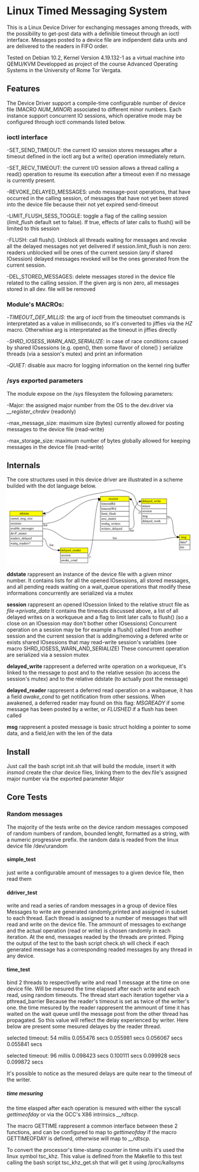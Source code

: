 # Linux Timed Messaging System

This is a Linux Device Driver for exchanging messages among threads, with the possibility to get-post data with a definible timeout through an ioctl interface.
Messages posted to a device file are indipendent data units and are delivered to the readers in FIFO order.

Tested on Debian 10.2, Kernel Version 4.19.132-1 as a virtual machine into QEMU/KVM
Developped as project of the course Advanced Operating Systems in the University of Rome Tor Vergata.


## Features

The Device Driver support a compile-time configurable number of device file (MACRO *NUM_MINOR*)  associated to different minor numbers. 
Each instance support concurrent IO sessions, which operative mode may be configured through ioctl commands listed below.

### ioctl interface
-SET_SEND_TIMEOUT:			the current IO session stores messages after a timeout defined in the ioctl arg but a write() operation immediately return.

-SET_RECV_TIMEOUT:			the current I/O session allows a thread calling a read() operation to resume its execution after a timeout even if no message is currently present.

-REVOKE_DELAYED_MESSAGES:	undo message-post operations, that have occurred in the calling session, 
							of messages that have not yet been stored into the device file because their not yet expired send-timeout 

-LIMIT_FLUSH_SESS_TOGGLE:	toggle a flag of the calling session (*limit_flush* default set to false). If true, effects of later calls to flush() will be limited to this session

-FLUSH:						call flush(). Unblock all threads waiting for messages and revoke all the delayed messages not yet delivered
							if session.limit_flush is non zero:
								 readers unblocked will be ones of the current session (any if shared IOsession)
								 delayed messages revoked will be the ones generated from the current session.

-DEL_STORED_MESSAGES:		delete messages stored in the device file related to the calling session.
							If the given arg is non zero, all messages stored in all dev. file will be removed

### Module's MACROs:
-*TIMEOUT_DEF_MILLIS*:	the arg of *ioctl* from the timeoutset commands is interpretated as a value in milliseconds, so it's converted to jiffies via the *HZ* macro.
						Otherwhise arg is interpretated as the timeout in jiffies directly

-*SHRD_IOSESS_WARN_AND_SERIALIZE*:	in case of race conditions caused by shared IOsessions (e.g. open(), then some flavor of clone() )
									serialize threads (via a session's mutex) and print an information

-*QUIET*:						   disable aux macro for logging information on the kernel ring buffer

### /sys exported parameters
The module expose on the /sys filesystem the following parameters:

-Major:				the assigned major number from the OS to the dev.driver via *__register_chrdev*  (readonly)

-max_message_size:	maximum size (bytes) currently allowed for posting messages to the device file	 (read-write)

-max_storage_size:  maximum number of bytes globally allowed for keeping messages in the device file (read-write)

## Internals

The core structures used in this device driver are illustrated in a scheme builded with the dot language below.
![coreStructsRelationships](doc/coreStructsRelationships.svg)

__ddstate__ rappresent an instance of the device file with a given minor number.
It contains lists for all the opened IOsessions, all stored messages, and all pending reads waiting on a wait_queue
operations that modify these informations concurrently are serialized via a mutex

__session__ rappresent an opened IOsession linked to the relative struct file as *file->private_data*
It contains the timeouts discussed above, a list of all delayed writes on a workqueue
and a flag to limit later calls to flush() (so a close on an IOsession may don't bother other IOsessions)
Concurrent operation on a session may be for example a flush() called from another session and the current session that is adding/removing a defered write 
or exists shared IOsessions that may read-write session's variables (see macro SHRD_IOSESS_WARN_AND_SERIALIZE)
These concurrent operation are serialized via a session mutex

__delayed_write__ rappresent a deferred write operation on a workqueue, 
it's linked to the message to post and to the relative session (to access the session's mutex) and to the relative ddstate (to actually post the message)

__delayed_reader__ rappresent a deferred read operation on a waitqueue, it has a field *awake_cond* to get notification from other sessions.
When awakened, a deferred reader may found on this flag: *MSGREADY* if some message has been posted by a writer, or *FLUSHED* if a flush has been called

__msg__ rappresent a posted message
is basic struct holding a pointer to some data, and a field,*len* with the len of the data

## Install
Just call the bash script init.sh that will build the module, insert it with *insmod* create the char device files, linking them to the dev.file's assigned major number via the exported parameter *Major*

## Core Tests
### Random messages
The majority of the tests write on the device random messages composed of random numbers of random, bounded lenght, formatted as a string, with a numeric progressive prefix.
the random data is readed from the linux device file /dev/urandom 

#### simple_test 
just write a configurable amount of messages to a given device file, then read them
#### ddriver_test
write and read a series of random messages in a group of device files
Messages to write are generated randomly,printed and assigned in subset to each thread.
Each thread is assigned to a number of messages that will read and write on the device file.
The ammount of messages to exchange and the actual operation (read or write) is chosen randomly in each iteration.
At the end, messages readed by the threads are printed.
Piping the output of the test to the bash script check.sh will check if each generated message has a corresponding readed messages by any thread in any device.
#### time_test
bind 2 threads to respectivelly write and read 1 message at the time on one device file.
Will be mesured the time elapsed after each write and each read, using random timeouts.
The thread start each iteration together via a pthread_barrier
Because the reader's timeout is set as twice of the writer's one. the time mesured by the reader rappresent the ammount of time it has waited on the wait queue until the message post from the other thread has propagated. So this value will reflect the delay experienced by writer.
Here below are present some mesured delayes by the reader thread.

selected timeout: 54 millis
0.055476 secs
0.055981 secs
0.056067 secs
0.055841 secs

selected timeout: 96 millis
0.098423 secs
0.100111 secs
0.099928 secs
0.099872 secs

It's possible to notice as the mesured delays  are quite near to the timeout of the writer.
##### time mesuring 
the time elasped after each operation is mesured with either the syscall *gettimeofday* or via the GCC's X86 intrinsics *__rdtscp*.

The macro GETTIME rappresent a common interface between these 2 functions, and can be configured to map to *gettimeofday* if the macro GETTIMEOFDAY is defined, otherwise will map to *__rdtscp*.

To convert the  processor's time-stamp counter in time units it's used the linux symbol tsc_khz.
This value is defined from the Makefile to this test calling the bash script tsc_khz_get.sh that will get it using /proc/kallsyms



